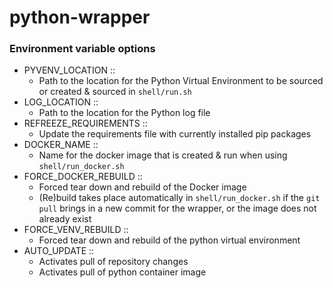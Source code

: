 # python-wrapper
### Environment variable options

* PYVENV_LOCATION ::
  * Path to the location for the Python Virtual Environment to be sourced or created & sourced in `shell/run.sh`
* LOG_LOCATION :: 
  * Path to the location for the Python log file
* REFREEZE_REQUIREMENTS ::
  * Update the requirements file with currently installed pip packages
* DOCKER_NAME ::
  * Name for the docker image that is created & run when using `shell/run_docker.sh`
* FORCE_DOCKER_REBUILD ::
  * Forced tear down and rebuild of the Docker image
  * (Re)build takes place automatically in `shell/run_docker.sh` if the `git pull` brings in a new commit for the wrapper, or the image does not already exist
* FORCE_VENV_REBUILD ::
  * Forced tear down and rebuild of the python virtual environment
* AUTO_UPDATE ::
  * Activates pull of repository changes
  * Activates pull of python container image
